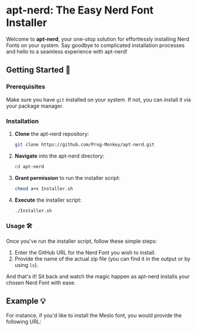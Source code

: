 # apt-nerd: The Easy Nerd Font Installer

Welcome to **apt-nerd**, your one-stop solution for effortlessly installing Nerd Fonts on your system. Say goodbye to complicated installation processes and hello to a seamless experience with apt-nerd!

## Getting Started 🚀

### Prerequisites

Make sure you have `git` installed on your system. If not, you can install it via your package manager.

### Installation

1. **Clone** the apt-nerd repository:

    ```bash
    git clone https://github.com/Prog-Monkey/apt-nerd.git
    ```

2. **Navigate** into the apt-nerd directory:

    ```bash
    cd apt-nerd
    ```

3. **Grant permission** to run the installer script:

    ```bash
    chmod a+x Installer.sh
    ```

4. **Execute** the installer script:

    ```bash
    ./Installer.sh
    ```

### Usage 🛠️

Once you've run the installer script, follow these simple steps:

1. Enter the GitHub URL for the Nerd Font you wish to install.
2. Provide the name of the actual zip file (you can find it in the output or by using `ls`).

And that's it! Sit back and watch the magic happen as apt-nerd installs your chosen Nerd Font with ease.

## Example 💡

For instance, if you'd like to install the Meslo font, you would provide the following URL:


